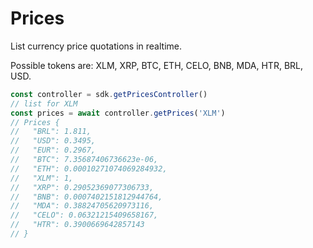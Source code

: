 # Prices

List currency price quotations in realtime.

Possible tokens are: XLM, XRP, BTC, ETH, CELO, BNB, MDA, HTR, BRL, USD.

```js
const controller = sdk.getPricesController()
// list for XLM
const prices = await controller.getPrices('XLM')
// Prices {
//   "BRL": 1.811,
//   "USD": 0.3495,
//   "EUR": 0.2967,
//   "BTC": 7.35687406736623e-06,
//   "ETH": 0.00010271074069284932,
//   "XLM": 1,
//   "XRP": 0.29052369077306733,
//   "BNB": 0.0007402151812944764,
//   "MDA": 0.38824705620973116,
//   "CELO": 0.06321215409658167,
//   "HTR": 0.3900669642857143
// }
```
